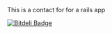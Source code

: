 This is a contact for for a rails app

[![Bitdeli Badge](https://d2weczhvl823v0.cloudfront.net/Adam0964/contact/trend.png)](https://bitdeli.com/free "Bitdeli Badge")
